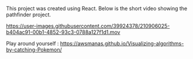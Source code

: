 This project was created using React. Below is the short video showing the pathfinder project. 

https://user-images.githubusercontent.com/39924378/210906025-b404ac91-00b1-4852-93c3-0788a127f1d1.mov

Play around yourself : https://awsmanas.github.io/Visualizing-algorithms-by-catching-Pokemon/ 

